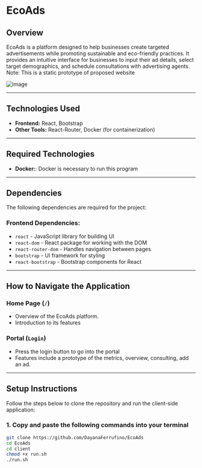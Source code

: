 # EcoAds

## Overview
EcoAds is a platform designed to help businesses create targeted advertisements while promoting sustainable and eco-friendly practices. It provides an intuitive interface for businesses to input their ad details, select target demographics, and schedule consultations with advertising agents.
Note: This is a static prototype of proposed website

![image](https://github.com/user-attachments/assets/0efbd755-6688-4936-a115-25aa7b9bf1ea)

---

## Technologies Used
- **Frontend:** React, Bootstrap  
- **Other Tools:** React-Router, Docker (for containerization)  
---

## Required Technologies
- **Docker:**: Docker is necessary to run this program 
---

## Dependencies
The following dependencies are required for the project:

### **Frontend Dependencies:**
- `react` - JavaScript library for building UI  
- `react-dom` - React package for working with the DOM  
- `react-router-dom` - Handles navigation between pages  
- `bootstrap` - UI framework for styling  
- `react-bootstrap` - Bootstrap components for React  

---

## How to Navigate the Application
### Home Page (`/`)
- Overview of the EcoAds platform.  
- Introduction to its features
### Portal (`Login`)
- Press the login button to go into the portal 
- Features include a prototype of the metrics, overview, consulting, add an ad.

---
## Setup Instructions

Follow the steps below to clone the repository and run the client-side application:

### 1. Copy and paste the following commands into your terminal

```bash
git clone https://github.com/DayanaFerrufino/EcoAds
cd EcoAds
cd client
chmod +x run.sh
./run.sh


